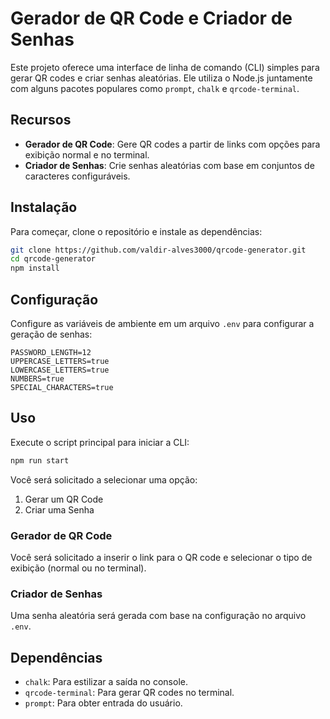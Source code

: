 # Gerador de QR Code e Criador de Senhas

Este projeto oferece uma interface de linha de comando (CLI) simples para gerar QR codes e criar senhas aleatórias. Ele utiliza o Node.js juntamente com alguns pacotes populares como `prompt`, `chalk` e `qrcode-terminal`.

## Recursos

- **Gerador de QR Code**: Gere QR codes a partir de links com opções para exibição normal e no terminal.
- **Criador de Senhas**: Crie senhas aleatórias com base em conjuntos de caracteres configuráveis.

## Instalação

Para começar, clone o repositório e instale as dependências:

```bash
git clone https://github.com/valdir-alves3000/qrcode-generator.git
cd qrcode-generator
npm install
```

## Configuração

Configure as variáveis de ambiente em um arquivo `.env` para configurar a geração de senhas:

```env
PASSWORD_LENGTH=12
UPPERCASE_LETTERS=true
LOWERCASE_LETTERS=true
NUMBERS=true
SPECIAL_CHARACTERS=true
```

## Uso

Execute o script principal para iniciar a CLI:

```bash
npm run start
```

Você será solicitado a selecionar uma opção:

1. Gerar um QR Code
2. Criar uma Senha

### Gerador de QR Code

Você será solicitado a inserir o link para o QR code e selecionar o tipo de exibição (normal ou no terminal).

### Criador de Senhas

Uma senha aleatória será gerada com base na configuração no arquivo `.env`.

## Dependências

- `chalk`: Para estilizar a saída no console.
- `qrcode-terminal`: Para gerar QR codes no terminal.
- `prompt`: Para obter entrada do usuário.
